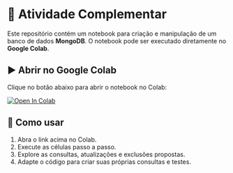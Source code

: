 # 📘 Atividade Complementar

Este repositório contém um notebook para criação e manipulação de um banco de dados **MongoDB**. O notebook pode ser executado diretamente no **Google Colab**.

## ▶️ Abrir no Google Colab

Clique no botão abaixo para abrir o notebook no Colab:

[![Open In Colab](https://colab.research.google.com/assets/colab-badge.svg)](https://colab.research.google.com/drive/1PDWny7IinSAzlWl5UVZ2VeaeLcOQgAQx?authuser=1#scrollTo=u86L9bEQhweh)

## 🚀 Como usar

1. Abra o link acima no Colab.  
2. Execute as células passo a passo.  
3. Explore as consultas, atualizações e exclusões propostas.  
4. Adapte o código para criar suas próprias consultas e testes.
